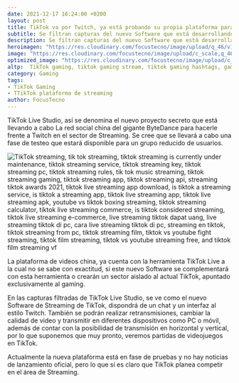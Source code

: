 ```yaml
---
date: 2021-12-17 16:24:00 +0200
layout: post
title: TikTok va por Twitch, ya está probando su propia plataforma para STREAMING
subtitle: Se filtran capturas del nuevo Software que está desarrollando TikTok para competir con Twitch en el sector de Streaming
description: Se filtran capturas del nuevo Software que está desarrollando TikTok para competir con Twitch en el sector de Streaming
heroimagen: "https://res.cloudinary.com/focustecno/image/upload/q_46/v1639750946/tiktok-va-por-twitch-ya-esta-probando-su-propia-plataforma-para-streaming_sgyqb4.jpg"
image: "https://res.cloudinary.com/focustecno/image/upload/c_scale,q_46,w_897/v1639750946/tiktok-va-por-twitch-ya-esta-probando-su-propia-plataforma-para-streaming_sgyqb4.jpg"
optimized_image: "https://res.cloudinary.com/focustecno/image/upload/c_scale,q_46,w_311/v1639750946/tiktok-va-por-twitch-ya-esta-probando-su-propia-plataforma-para-streaming_sgyqb4.jpg"
altp:  TikTok gaming, tiktok gaming stream, tiktok gaming hashtags, gaming videos tik tok, tiktok gaming influencers, tiktok gaming setup, tiktok gaming chair, tiktok gaming live, tiktok gaming music, tiktok gaming ads, tiktok gaming accounts, tiktok gaming app, gaming tiktok accounts, tiktok and gaming, best gaming tiktok accounts, tiktok aches.gaming, gaming tiktok accounts for sale, tiktok gaming bio, gaming bio for tik tok, tiktok gaming bible, tiktok gaming boyfriend challenge, tiktok best gaming hashtags, buyer gaming tiktok, gaming tiktok bios, tiktok budi01 gaming, tiktok gaming clips, tiktok gaming chair ad, tiktok gaming community, tiktok gaming content, tiktok gaming clip maker, tiktok gaming compilation, tiktok gaming category, tiktok gaming desk, tiktok gaming editor, tiktok ejgaming, tiktok enterprise gaming, tiktok gaming foodie, tiktok gaming, tiktok hashtags for gaming, tiktok tags for gaming, tiktok songs for gaming, tiktok usernames for gaming, tiktok funny gaming tv, tiktok category for gaming, tiktok gamer girl, good tiktok gaming names, tiktok gaming hub, tiktok gaming headset, tiktok gaming house, top tiktok gaming hashtags, best tik tok gaming hashtags, trending gaming tiktok hashtags, tiktok hakim gaming, tiktok gaming ideas, tiktok gaming industry, gaming tik tok ideas, tiktok ikea gaming desk, good gaming tiktok ideas, tiktok username ideas gaming, payal gaming tiktok id, tiktok mantap jiwa.gaming, and fortnite tiktok jelly gaming 
category: Gaming
tags:
- TikTok Gaming
- TTikTok plataforma de streaming
author: FocusTecno
---
```

TikTok Live Studio, así se denomina el nuevo proyecto secreto que está llevando a cabo La red social china del gigante ByteDance para hacerle frente a Twitch en el sector de Streaming. Se cree que se llevará a cabo una fase de testeo que estará disponible para un grupo reducido de usuarios.

![ TikTok streaming, tik tok streaming, tiktok streaming is currently under maintenance, tiktok streaming service, tiktok streaming key, tiktok streaming pc, tiktok streaming rules, tik tok music streaming, tiktok streaming gaming, tiktok streaming app, tiktok streaming api, streaming tiktok awards 2021, tiktok live streaming app download, is tiktok a streaming service, is tiktok a streaming app, tiktok live streaming app, tiktok live streaming apk, youtube vs tiktok boxing streaming, tiktok streaming calculator, tiktok live streaming commerce, is tiktok considered streaming, tiktok live streaming e-commerce, live streaming tiktok dapat uang, live streaming tiktok di pc, cara live streaming tiktok di pc, streaming en tiktok, tiktok streaming from pc, tiktok streaming film, tiktok vs youtube fight streaming, tiktok film streaming, tiktok vs youtube streaming free, and tiktok film streaming vf ](https://res.cloudinary.com/focustecno/image/upload/q_56/v1639751104/tiktok-va-por-twitch-ya-esta-probando-su-propia-plataforma-para-streaming-2.jpg)

La plataforma de videos china, ya cuenta con la herramienta TikTok Live a la cual no se sabe con exactitud, si este nuevo Software se complementará con esta herramienta o crearán un sector aislado al actual TikTok, apuntado exclusivamente al gaming. 

En las capturas filtradas de TikTok Live Studio, se ve como el nuevo Software de Streaming de TikTok, dispondrá de un chat y un interfaz al estilo Twitch. También se podrán realizar retransmisiones, cambiar la calidad de video y transmitir en diferentes dispositivos como PC o móvil, además de contar con la posibilidad de transmisión en horizontal y vertical, por lo que suponemos que muy pronto, veremos partidas de videojuegos en TikTok.

Actualmente la nueva plataforma está en fase de pruebas y no hay noticias de lanzamiento oficial, pero lo que sí es claro que TikTok planea competir en el área de Streaming.
